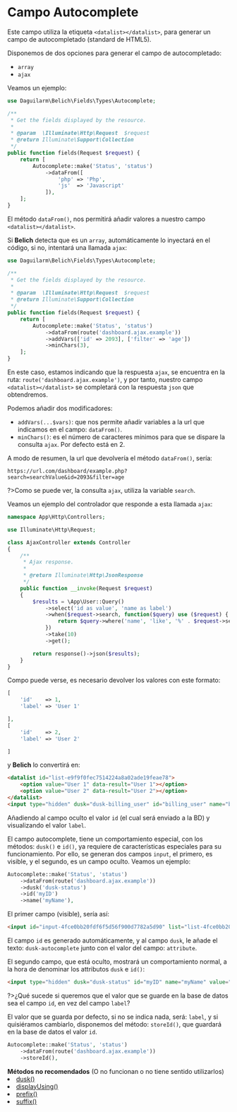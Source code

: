 # Campo Autocomplete 

Este campo utiliza la etiqueta `<datalist></datalist>`, para generar un campo de autocompletado (standard de HTML5).

Disponemos de dos opciones para generar el campo de autocompletado:

- `array`
- `ajax`

Veamos un ejemplo:

```php
use Daguilarm\Belich\Fields\Types\Autocomplete;

/**
 * Get the fields displayed by the resource.
 *
 * @param  \Illuminate\Http\Request  $request
 * @return Illuminate\Support\Collection
 */
public function fields(Request $request) {
    return [
        Autocomplete::make('Status', 'status')
            ->dataFrom([
                'php' => 'Php',
                'js'  => 'Javascript'
            ]),
    ];
}
```

El método `dataFrom()`, nos permitirá añadir valores a nuestro campo `<datalist></datalist>`.

Si **Belich** detecta que es un `array`, automáticamente lo inyectará en el código, si no, intentará una llamada `ajax`:

```php
use Daguilarm\Belich\Fields\Types\Autocomplete;

/**
 * Get the fields displayed by the resource.
 *
 * @param  \Illuminate\Http\Request  $request
 * @return Illuminate\Support\Collection
 */
public function fields(Request $request) {
    return [
        Autocomplete::make('Status', 'status')
            ->dataFrom(route('dashboard.ajax.example'))
            ->addVars(['id' => 2093], ['filter' => 'age'])
            ->minChars(3),
    ];
}
```

En este caso, estamos indicando que la respuesta `ajax`, se encuentra en la ruta: `route('dashboard.ajax.example')`, y por tanto, nuestro campo `<datalist></datalist>` se completará con la respuesta `json` que obtendremos.

Podemos añadir dos modificadores:

- `addVars(...$vars)`: que nos permite añadir variables a la url que indicamos en el campo: `dataFrom()`.
- `minChars()`: es el número de caracteres mínimos para que se dispare la consulta `ajax`. Por defecto está en 2.

A modo de resumen, la url que devolvería el método `dataFrom()`, sería:

~~~
https://url.com/dashboard/example.php?search=searchValue&id=2093&filter=age
~~~

?>Como se puede ver, la consulta `ajax`, utiliza la variable `search`. 

Veamos un ejemplo del controlador que responde a esta llamada `ajax`:

```php
namespace App\Http\Controllers;

use Illuminate\Http\Request;

class AjaxController extends Controller
{
    /**
     * Ajax response.
     *
     * @return Illuminate\Http\JsonResponse
     */
    public function __invoke(Request $request)
    {
        $results = \App\User::Query()
            ->select('id as value', 'name as label')
            ->when($request->search, function($query) use ($request) {
                return $query->where('name', 'like', '%' . $request->search . '%');
            })
            ->take(10)
            ->get();

        return response()->json($results);
    }
}
```

Compo puede verse, es necesario devolver los valores con este formato:

```php
[
    'id'    => 1,
    'label' => 'User 1'

],
[
    'id'    => 2,
    'label' => 'User 2'

]
```

y **Belich** lo convertirá en:

```html
<datalist id="list-e9f9f0fec7514224a8a02ade19feae78">
    <option value="User 1" data-result="User 1"></option>
    <option value="User 2" data-result="User 2"></option>
</datalist>
<input type="hidden" dusk="dusk-billing_user" id="billing_user" name="billing_user" value="1">
```

Añadiendo al campo oculto el valor `id` (el cual será enviado a la BD) y visualizando el valor `label`.

El campo autocomplete, tiene un comportamiento especial, con los métodos: `dusk()` e `id()`, ya requiere de características especiales para su funcionamiento. Por ello, se generan dos campos `input`, el primero, es visible, y el segundo, es un campo oculto. Veamos un ejemplo:

```php
Autocomplete::make('Status', 'status')
    ->dataFrom(route('dashboard.ajax.example'))
    ->dusk('dusk-status')
    ->id('myID')
    ->name('myName'),
```

El primer campo (visible), sería así:

```html
<input id="input-4fce0bb20fdf6f5d56f900d7782a5d90" list="list-4fce0bb20fdf6f5d56f900d7782a5d90" type="text" dusk="dusk-autocomplete-status" value="" name="myName" onkeyup="requestAjax('https://belich-dashboard.test/dashboard/ajax/example', '4fce0bb20fdf6f5d56f900d7782a5d90', '2', '');" onchange="selectDatalist('test_name', '4fce0bb20fdf6f5d56f900d7782a5d90');">
```

El campo `id` es generado automáticamente, y al campo `dusk`, le añade el texto: `dusk-autocomplete` junto con el valor del campo: `attribute`.

El segundo campo, que está oculto, mostrará un comportamiento normal, a la hora de denominar los attributos `dusk` e `id()`:

```html
<input type="hidden" dusk="dusk-status" id="myID" name="myName" value="2">
```

?>¿Qué sucede si queremos que el valor que se guarde en la base de datos sea el campo `id`, en vez del campo `label`?

El valor que se guarda por defecto, si no se indica nada, será: `label`, y si quisiéramos cambiarlo, disponemos del método: `storeId()`, que guardará en la base de datos el valor `id`.

```php
Autocomplete::make('Status', 'status')
    ->dataFrom(route('dashboard.ajax.example'))
    ->storeId(),
```

<div class="tip">
    <b>Métodos no recomendados</b> (O no funcionan o no tiene sentido utilizarlos)
    <u>
        <li>dusk()</li>
        <li>displayUsing()</li>
        <li>prefix()</li>
        <li>suffix()</li>
    </u>
</div>
